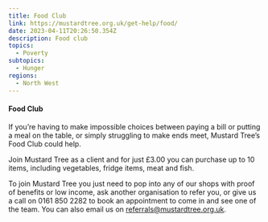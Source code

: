 ```yaml
---
title: Food Club
link: https://mustardtree.org.uk/get-help/food/
date: 2023-04-11T20:26:50.354Z
description: Food club
topics:
  - Poverty
subtopics:
  - Hunger
regions:
  - North West
---
```


#### Food Club

If you’re having to make impossible choices between paying a bill or putting a meal on the table, or simply struggling to make ends meet, Mustard Tree’s Food Club could help.

Join Mustard Tree as a client and for just £3.00 you can purchase up to 10 items, including vegetables, fridge items, meat and fish.

To join Mustard Tree you just need to pop into any of our shops with proof of benefits or low income, ask another organisation to refer you, or give us a call on 0161 850 2282 to book an appointment to come in and see one of the team. You can also email us on [referrals@mustardtree.org.uk](mailto:referrals@mustardtree.org.uk).
